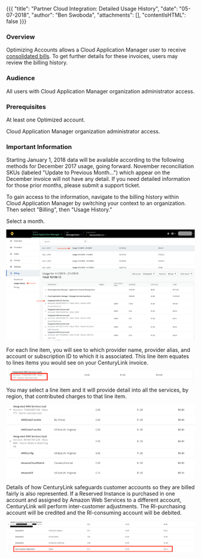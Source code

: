 {{{
  "title": "Partner Cloud Integration: Detailed Usage History",
  "date": "05-07-2018",
  "author": "Ben Swoboda",
  "attachments": [],
  "contentIsHTML": false
}}}

### Overview

Optimizing Accounts allows a Cloud Application Manager user to receive [consolidated bills](partner-cloud-integration-consolidated-billing.md). To get further details for these invoices, users may review the billing history.

### Audience

All users with Cloud Application Manager organization administrator access.

### Prerequisites

At least one Optimized account.

Cloud Application Manager organization administrator access.


### Important Information

Starting January 1, 2018 data will be available according to the following methods for December 2017 usage, going forward. November reconciliation SKUs (labeled "Update to Previous Month...") which appear on the December invoice will not have any detail. If you need detailed information for those prior months, please submit a support ticket.

To gain access to the information, navigate to the billing history within Cloud Application Manager by switching your context to an organization. Then select "Billing", then "Usage History."

Select a month.

![Select a Month](../../images/cloud-application-manager/CAM_COA_DetailedBilling_1.png)

For each line item, you will see to which provider name, provider alias, and account or subscription ID to which it is associated. This line item equates to lines items you would see on your CenturyLink invoice.

![Select a Line Item](../../images/cloud-application-manager/CAM_COA_DetailedBilling_2b.png)

You may select a line item and it will provide detail into all the services, by region, that contributed charges to that line item.


![Select an Account](../../images/cloud-application-manager/CAM_COA_DetailedBilling_3b.png)

 Details of how CenturyLink safeguards customer accounts so they are billed fairly is also represented. If a Reserved Instance is purchased in one account and assigned by Amazon Web Services to a different account, CenturyLink will perform inter-customer adjustments. The RI-purchasing account will be credited and the RI-consuming account will be debited.

 ![Inter-Customer Adjustments](../../images/cloud-application-manager/CAM_COA_InterCustomerAdjustment.png)
